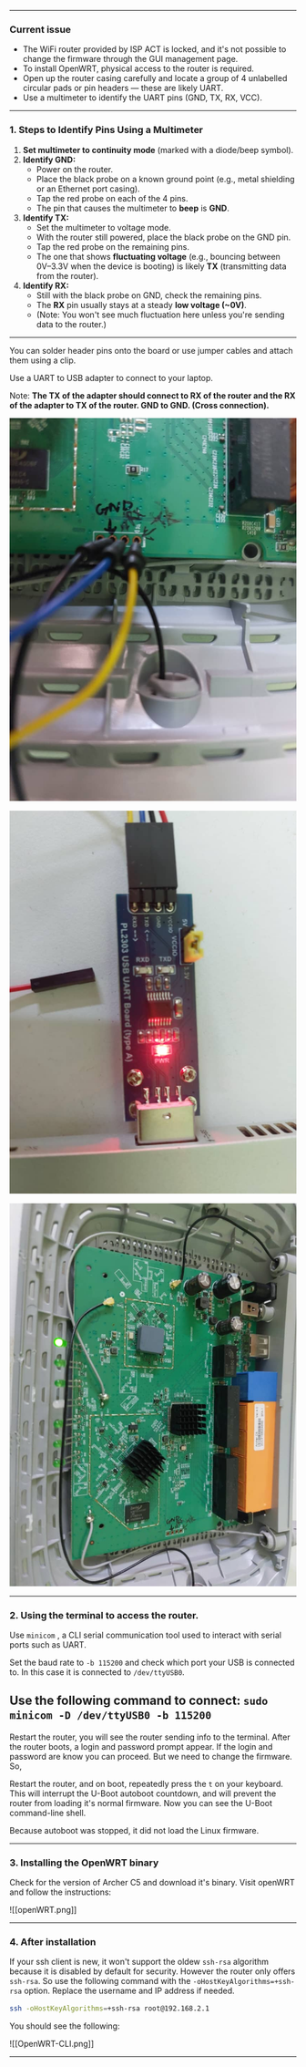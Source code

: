 
---
### Current issue
- The WiFi router provided by ISP ACT is locked, and it's not possible to change the firmware through the GUI management page.
- To install OpenWRT, physical access to the router is required.
- Open up the router casing carefully and locate a group of 4 unlabelled circular pads or pin headers — these are likely UART.
- Use a multimeter to identify the UART pins (GND, TX, RX, VCC).
---
### 1.  Steps to Identify Pins Using a Multimeter
1. **Set multimeter to continuity mode** (marked with a diode/beep symbol).
2. **Identify GND:**
   - Power on the router.
   - Place the black probe on a known ground point (e.g., metal shielding or an Ethernet port casing).
   - Tap the red probe on each of the 4 pins.
   - The pin that causes the multimeter to **beep** is **GND**.
3. **Identify TX:**
   - Set the multimeter to voltage mode.
   - With the router still powered, place the black probe on the GND pin.
   - Tap the red probe on the remaining pins.
   - The one that shows **fluctuating voltage** (e.g., bouncing between 0V–3.3V when the device is booting) is likely **TX** (transmitting data from the router).
4. **Identify RX:**
   - Still with the black probe on GND, check the remaining pins.
   - The **RX** pin usually stays at a steady **low voltage (~0V)**.
   - (Note: You won't see much fluctuation here unless you're sending data to the router.)

---

You can solder header pins onto the board or use jumper cables and attach them using a clip.

Use a UART to USB adapter to connect to your laptop. 

Note: **The TX of the adapter should connect to RX of the router and the RX of the adapter to TX of the router. GND to GND. (Cross connection).**




![alt text](images/uart-pins.jpeg)

![alt text](images/uart-usb-adapter.jpeg)

![alt text](<images/WhatsApp Image 2025-04-24 at 5.59.30 PM (1).jpeg>)

---

### 2. Using the terminal to access the router.

Use `minicom` , a CLI serial communication tool used to interact with serial ports such as UART.

Set the baud rate to `-b 115200` and check which port your USB is connected to. In this case it is connected to `/dev/ttyUSB0`.

Use the following command to connect:
`sudo minicom -D /dev/ttyUSB0 -b 115200
`
---

 Restart the router, you will see the router sending info to the terminal.
 After the router boots, a login and password prompt appear. If the login and password are know you can proceed. But we need to change the firmware.
 So,
 
Restart the router, and on boot, repeatedly press the `t` on your keyboard. This will interrupt the U-Boot autoboot countdown, and will prevent the router from loading it's normal firmware. Now you can see the U-Boot command-line shell.

Because autoboot was stopped, it did not load the Linux firmware.

---
### 3. Installing the OpenWRT binary

Check for the version of Archer C5 and download it's binary. Visit openWRT and follow the instructions:

![[openWRT.png]]

---
### 4. After installation

If your ssh client is new, it won't support the oldew `ssh-rsa` algorithm because it is disabled by default for security. However the router only offers `ssh-rsa`. So use the following command with the `-oHostKeyAlgorithms=+ssh-rsa` option. Replace the username and IP address if needed.

```bash
ssh -oHostKeyAlgorithms=+ssh-rsa root@192.168.2.1
```

You should see the following:

![[OpenWRT-CLI.png]]

---
